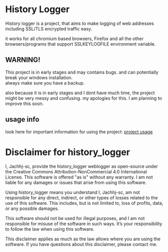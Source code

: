 # History Logger

History logger is a project, that aims to make logging of web addresses including SSL/TLS encrypted traffic easy.  

it works for all chromium based browsers, Firefox and all the other browsers/programs that support SSLKEYLOGFILE environment variable.  

## WARNING! 
This project is in early stages and may contains bugs. and can potentially break your windows installation.  
always make sure you have a backup.  

also because it is in early stages and I dont have much time, the project might be very messy and confusing. my apologies for this. I am planning to improve this soon.

## usage info
look here for important information for using the project: [project usage](/usage.md)
# Disclaimer for history_logger

I, Jachhj-sc, provide the history_logger weblogger as open-source under the Creative Commons Attribution-NonCommercial 4.0 International License. This software is offered "as is" without any warranty. I am not liable for any damages or issues that arise from using this software.

Using history_logger means you understand I, Jachhj-sc, am not responsible for any direct, indirect, or other types of losses related to the use of this software. This includes, but is not limited to, loss of profits, data, or any possible damages.

This software should not be used for illegal purposes, and I am not responsible for misuse of the software in such ways. It’s your responsibility to follow the law when using this software.

This disclaimer applies as much as the law allows where you are using the software. If you have questions about this disclaimer, please contact me.